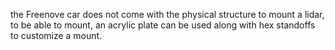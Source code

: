 the Freenove car does not come with the physical structure to mount a lidar, to be able to mount, an acrylic plate can be used along with hex standoffs to customize a mount. 
